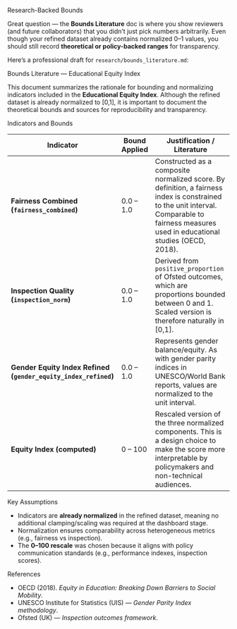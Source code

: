 Research-Backed Bounds

Great question — the **Bounds Literature** doc is where you show reviewers (and future collaborators) that you didn’t just pick numbers arbitrarily. Even though your refined dataset already contains normalized 0–1 values, you should still record **theoretical or policy-backed ranges** for transparency.

Here’s a professional draft for `research/bounds_literature.md`:

Bounds Literature — Educational Equity Index

This document summarizes the rationale for bounding and normalizing indicators included in the **Educational Equity Index**.
Although the refined dataset is already normalized to \[0,1], it is important to document the theoretical bounds and sources for reproducibility and transparency.

Indicators and Bounds

| Indicator                                                       | Bound Applied | Justification / Literature                                                                                                                                                                  |
| --------------------------------------------------------------- | ------------- | ------------------------------------------------------------------------------------------------------------------------------------------------------------------------------------------- |
| **Fairness Combined (`fairness_combined`)**                     | 0.0 – 1.0     | Constructed as a composite normalized score. By definition, a fairness index is constrained to the unit interval. Comparable to fairness measures used in educational studies (OECD, 2018). |
| **Inspection Quality (`inspection_norm`)**                      | 0.0 – 1.0     | Derived from `positive_proportion` of Ofsted outcomes, which are proportions bounded between 0 and 1. Scaled version is therefore naturally in \[0,1].                                      |
| **Gender Equity Index Refined (`gender_equity_index_refined`)** | 0.0 – 1.0     | Represents gender balance/equity. As with gender parity indices in UNESCO/World Bank reports, values are normalized to the unit interval.                                                   |
| **Equity Index (computed)**                                     | 0 – 100       | Rescaled version of the three normalized components. This is a design choice to make the score more interpretable by policymakers and non-technical audiences.                              |

Key Assumptions

* Indicators are **already normalized** in the refined dataset, meaning no additional clamping/scaling was required at the dashboard stage.
* Normalization ensures comparability across heterogeneous metrics (e.g., fairness vs inspection).
* The **0–100 rescale** was chosen because it aligns with policy communication standards (e.g., performance indexes, inspection scores).

References

* OECD (2018). *Equity in Education: Breaking Down Barriers to Social Mobility*.
* UNESCO Institute for Statistics (UIS) — *Gender Parity Index methodology*.
* Ofsted (UK) — *Inspection outcomes framework*.

